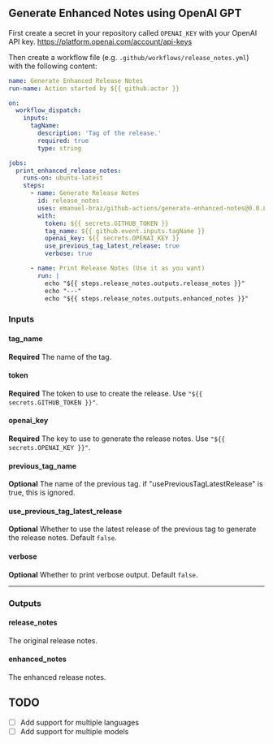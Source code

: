 ## Generate Enhanced Notes using OpenAI GPT

First create a secret in your repository called `OPENAI_KEY` with your OpenAI API key.
https://platform.openai.com/account/api-keys

Then create a workflow file (e.g. `.github/workflows/release_notes.yml`) with the following content:

```yaml
name: Generate Enhanced Release Notes
run-name: Action started by ${{ github.actor }}

on: 
  workflow_dispatch:
    inputs:
      tagName:
        description: 'Tag of the release.'
        required: true
        type: string

jobs:
  print_enhanced_release_notes:
    runs-on: ubuntu-latest
    steps:
      - name: Generate Release Notes
        id: release_notes
        uses: emanuel-braz/github-actions/generate-enhanced-notes@0.0.8
        with:
          token: ${{ secrets.GITHUB_TOKEN }}
          tag_name: ${{ github.event.inputs.tagName }}
          openai_key: ${{ secrets.OPENAI_KEY }}
          use_previous_tag_latest_release: true
          verbose: true

      - name: Print Release Notes (Use it as you want)
        run: |
          echo "${{ steps.release_notes.outputs.release_notes }}"
          echo "---"
          echo "${{ steps.release_notes.outputs.enhanced_notes }}"
```

### Inputs

#### tag_name
**Required** The name of the tag.

#### token
**Required** The token to use to create the release. Use `"${{ secrets.GITHUB_TOKEN }}"`.

#### openai_key
**Required** The key to use to generate the release notes. Use `"${{ secrets.OPENAI_KEY }}"`.

#### previous_tag_name
**Optional** The name of the previous tag. if "usePreviousTagLatestRelease" is true, this is ignored.

#### use_previous_tag_latest_release
**Optional** Whether to use the latest release of the previous tag to generate the release notes. Default `false`.

#### verbose
**Optional** Whether to print verbose output. Default `false`.

---
### Outputs

#### release_notes
The original release notes.

#### enhanced_notes
The enhanced release notes.

## TODO
- [ ] Add support for multiple languages
- [ ] Add support for multiple models